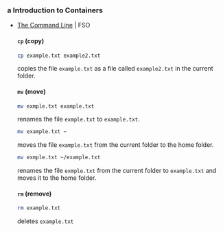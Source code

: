 ### a Introduction to Containers

- [The Command Line](https://tkt-lapio.github.io/command-line/) | FSO

  #### `cp` (**c**o**p**y)
  ```bash
  cp example.txt example2.txt
  ```
  copies the file `example.txt` as a file called `example2.txt` in the current folder.

  #### `mv` (move)
  ```bash
  mv exmple.txt example.txt
  ```
  renames the file `exmple.txt` to `example.txt`.
  ```bash
  mv example.txt ~
  ```
  moves the file `example.txt` from the current folder to the home folder.
  ```bash
  mv exmple.txt ~/example.txt
  ```
  renames the file `exmple.txt` from the current folder to `example.txt` and moves it to the home folder.

  #### `rm` (remove)
  ```bash
  rm example.txt
  ```
  deletes `example.txt`
